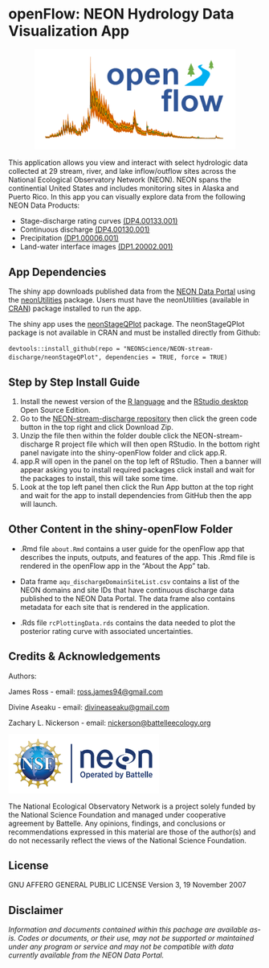 openFlow: NEON Hydrology Data Visualization App
================

<!-- README.md is generated from README.Rmd. Please edit that file -->
<center>
<img src="www/app-logo.png" width="400px" />
</center>

This application allows you view and interact with select hydrologic
data collected at 29 stream, river, and lake inflow/outflow sites across
the National Ecological Observatory Network (NEON). NEON spans the
continential United States and includes monitoring sites in Alaska and
Puerto Rico. In this app you can visually explore data from the
following NEON Data Products:

-   Stage-discharge rating curves
    [(DP4.00133.001)](https://data.neonscience.org/data-products/DP4.00133.001)
-   Continuous discharge
    [(DP4.00130.001)](https://data.neonscience.org/data-products/DP4.00130.001)
-   Precipitation
    [(DP1.00006.001)](https://data.neonscience.org/data-products/DP1.00006.001)
-   Land-water interface images
    [(DP1.20002.001)](https://data.neonscience.org/data-products/DP1.20002.001)

## App Dependencies

The shiny app downloads published data from the [NEON Data
Portal](https://data.neonscience.org/home) using the
[neonUtilities](https://github.com/NEONScience/NEON-utilities) package.
Users must have the neonUtilities (available in
[CRAN](https://cran.r-project.org/web/packages/neonUtilities/index.html))
package installed to run the app.

The shiny app uses the
[neonStageQPlot](https://github.com/NEONScience/NEON-stream-discharge/tree/master/neonStageQPlot)
package. The neonStageQPlot package is not available in CRAN and must be
installed directly from Github:

`devtools::install_github(repo = "NEONScience/NEON-stream-discharge/neonStageQPlot", dependencies = TRUE, force = TRUE)`

## Step by Step Install Guide

1.  Install the newest version of the [R
    language](https://www.r-project.org/) and the [RStudio
    desktop](https://www.rstudio.com/products/rstudio/) Open Source
    Edition.
2.  Go to the [NEON-stream-discharge
    repository](https://github.com/NEONScience/NEON-stream-discharge)
    then click the green code button in the top right and click Download
    Zip.
3.  Unzip the file then within the folder double click the
    NEON-stream-discharge R project file which will then open RStudio.
    In the bottom right panel navigate into the shiny-openFlow folder
    and click app.R.
4.  app.R will open in the panel on the top left of RStudio. Then a
    banner will appear asking you to install required packages click
    install and wait for the packages to install, this will take some
    time.
5.  Look at the top left panel then click the Run App button at the top
    right and wait for the app to install dependencies from GitHub then
    the app will launch.

## Other Content in the shiny-openFlow Folder

-   .Rmd file `about.Rmd` contains a user guide for the openFlow app
    that describes the inputs, outputs, and features of the app. This
    .Rmd file is rendered in the openFlow app in the “About the App”
    tab.

-   Data frame `aqu_dischargeDomainSiteList.csv` contains a list of the
    NEON domains and site IDs that have continuous discharge data
    published to the NEON Data Portal. The data frame also contains
    metadata for each site that is rendered in the application.

-   .Rds file `rcPlottingData.rds` contains the data needed to plot the
    posterior rating curve with associated uncertainties.

<!-- ****** Acknowledgements ****** -->

## Credits & Acknowledgements

Authors:

James Ross - email: <ross.james94@gmail.com>

Divine Aseaku - email: <divineaseaku@gmail.com>

Zachary L. Nickerson - email: <nickerson@battelleecology.org>

<!-- HTML tags to produce image, resize, add hyperlink. -->
<!-- ONLY WORKS WITH HTML or GITHUB documents -->

<a href="http://www.neonscience.org/">
<img src="logo.png" width="300px" /> </a>

<!-- Acknowledgements text -->

The National Ecological Observatory Network is a project solely funded
by the National Science Foundation and managed under cooperative
agreement by Battelle. Any opinions, findings, and conclusions or
recommendations expressed in this material are those of the author(s)
and do not necessarily reflect the views of the National Science
Foundation.

<!-- ****** License ****** -->

## License

GNU AFFERO GENERAL PUBLIC LICENSE Version 3, 19 November 2007

<!-- ****** Disclaimer ****** -->

## Disclaimer

*Information and documents contained within this pachage are available
as-is. Codes or documents, or their use, may not be supported or
maintained under any program or service and may not be compatible with
data currently available from the NEON Data Portal.*
